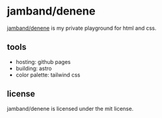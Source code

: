 # jamband/denene

[jamband/denene](https://jamband.github.io/denene/) is my private playground for html and css.

## tools

- hosting: github pages
- building: astro
- color palette: tailwind css

## license

jamband/denene is licensed under the mit license.
